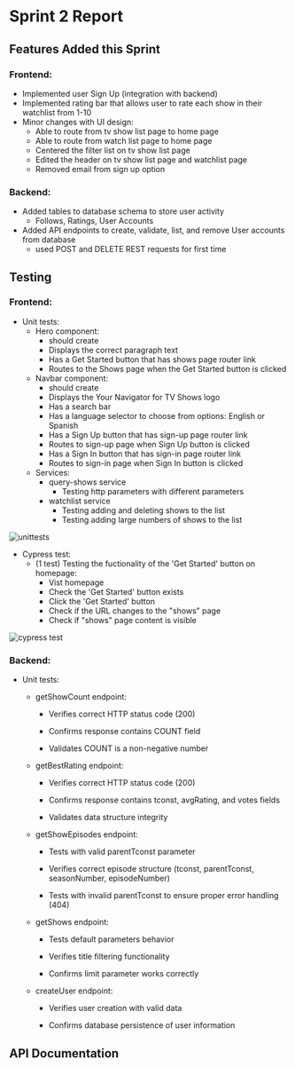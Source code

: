# Sprint 2 Report
## Features Added this Sprint
### Frontend:
- Implemented user Sign Up (integration with backend)
- Implemented rating bar that allows user to rate each show in their watchlist from 1-10
- Minor changes with UI design:
  - Able to route from tv show list page to home page
  - Able to route from watch list page to home page
  - Centered the filter list on tv show list page
  - Edited the header on tv show list page and watchlist page
  - Removed email from sign up option

### Backend:
- Added tables to database schema to store user activity
  - Follows, Ratings, User Accounts
- Added API endpoints to create, validate, list, and remove User accounts from database
  - used POST and DELETE REST requests for first time

## Testing
### Frontend:
- Unit tests:
  - Hero component:
    - should create
    - Displays the correct paragraph text
    - Has a Get Started button that has shows page router link
    - Routes to the Shows page when the Get Started button is clicked
  - Navbar component:
    - should create
    - Displays the Your Navigator for TV Shows logo
    - Has a search bar
    - Has a language selector to choose from options: English or Spanish
    - Has a Sign Up button that has sign-up page router link
    - Routes to sign-up page when Sign Up button is clicked
    - Has a Sign In button that has sign-in page router link
    - Routes to sign-in page when Sign In button is clicked
  - Services:
    - query-shows service
      - Testing http parameters with different parameters 
    - watchlist service
      - Testing adding and deleting shows to the list
      - Testing adding large numbers of shows to the list

![unittests](https://github.com/user-attachments/assets/b899d004-6fbb-4959-bc18-e6926433361d)

- Cypress test:
  - (1 test) Testing the fuctionality of the 'Get Started' button on homepage:
    - Vist homepage
    - Check the 'Get Started' button exists
    - Click the 'Get Started' button
    - Check if the URL changes to the "shows" page
    - Check if "shows" page content is visible

![cypress test](https://github.com/user-attachments/assets/499b74a7-8312-42bd-8e01-7f9083c2c2a0)

    
### Backend:

- Unit tests:
  
  - getShowCount endpoint:

    - Verifies correct HTTP status code (200)

    - Confirms response contains COUNT field

    - Validates COUNT is a non-negative number

  - getBestRating endpoint:

    - Verifies correct HTTP status code (200)

    - Confirms response contains tconst, avgRating, and votes fields

    - Validates data structure integrity

  - getShowEpisodes endpoint:

    - Tests with valid parentTconst parameter

    - Verifies correct episode structure (tconst, parentTconst, seasonNumber, episodeNumber)

    - Tests with invalid parentTconst to ensure proper error handling (404)

  - getShows endpoint:

    - Tests default parameters behavior

    - Verifies title filtering functionality

    - Confirms limit parameter works correctly

  - createUser endpoint:

    - Verifies user creation with valid data

    - Confirms database persistence of user information


## API Documentation
